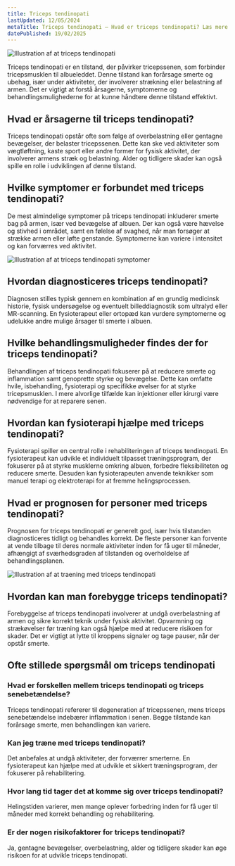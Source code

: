 ```yaml
---
title: Triceps tendinopati
lastUpdated: 12/05/2024
metaTitle: Triceps tendinopati – Hvad er triceps tendinopati? Læs mere
datePublished: 19/02/2025
---
```


![Illustration af at triceps tendinopati](/images/articles/triceps_tendinopati_intro.png)

Triceps tendinopati er en tilstand, der påvirker tricepssenen, som forbinder tricepsmusklen til albueleddet. Denne tilstand kan forårsage smerte og ubehag, især under aktiviteter, der involverer strækning eller belastning af armen. Det er vigtigt at forstå årsagerne, symptomerne og behandlingsmulighederne for at kunne håndtere denne tilstand effektivt.

## Hvad er årsagerne til triceps tendinopati?

Triceps tendinopati opstår ofte som følge af overbelastning eller gentagne bevægelser, der belaster tricepssenen. Dette kan ske ved aktiviteter som vægtløftning, kaste sport eller andre former for fysisk aktivitet, der involverer armens stræk og belastning. Alder og tidligere skader kan også spille en rolle i udviklingen af denne tilstand.

## Hvilke symptomer er forbundet med triceps tendinopati?

De mest almindelige symptomer på triceps tendinopati inkluderer smerte bag på armen, især ved bevægelse af albuen. Der kan også være hævelse og stivhed i området, samt en følelse af svaghed, når man forsøger at strække armen eller løfte genstande. Symptomerne kan variere i intensitet og kan forværres ved aktivitet.

![Illustration af at triceps tendinopati symptomer](/images/articles/triceps_tendinopati_oversigt.png)

## Hvordan diagnosticeres triceps tendinopati?

Diagnosen stilles typisk gennem en kombination af en grundig medicinsk historie, fysisk undersøgelse og eventuelt billeddiagnostik som ultralyd eller MR-scanning. En fysioterapeut eller ortopæd kan vurdere symptomerne og udelukke andre mulige årsager til smerte i albuen.

## Hvilke behandlingsmuligheder findes der for triceps tendinopati?

Behandlingen af triceps tendinopati fokuserer på at reducere smerte og inflammation samt genoprette styrke og bevægelse. Dette kan omfatte hvile, isbehandling, fysioterapi og specifikke øvelser for at styrke tricepsmusklen. I mere alvorlige tilfælde kan injektioner eller kirurgi være nødvendige for at reparere senen.

## Hvordan kan fysioterapi hjælpe med triceps tendinopati?

Fysioterapi spiller en central rolle i rehabiliteringen af triceps tendinopati. En fysioterapeut kan udvikle et individuelt tilpasset træningsprogram, der fokuserer på at styrke musklerne omkring albuen, forbedre fleksibiliteten og reducere smerte. Desuden kan fysioterapeuten anvende teknikker som manuel terapi og elektroterapi for at fremme helingsprocessen.

## Hvad er prognosen for personer med triceps tendinopati?

Prognosen for triceps tendinopati er generelt god, især hvis tilstanden diagnosticeres tidligt og behandles korrekt. De fleste personer kan forvente at vende tilbage til deres normale aktiviteter inden for få uger til måneder, afhængigt af sværhedsgraden af tilstanden og overholdelse af behandlingsplanen.

![Illustration af at traening med triceps tendinopati](/images/articles/triceps_tendinopati_traening.png)

## Hvordan kan man forebygge triceps tendinopati?

Forebyggelse af triceps tendinopati involverer at undgå overbelastning af armen og sikre korrekt teknik under fysisk aktivitet. Opvarmning og strækøvelser før træning kan også hjælpe med at reducere risikoen for skader. Det er vigtigt at lytte til kroppens signaler og tage pauser, når der opstår smerte.

## Ofte stillede spørgsmål om triceps tendinopati

### Hvad er forskellen mellem triceps tendinopati og triceps senebetændelse?

Triceps tendinopati refererer til degeneration af tricepssenen, mens triceps senebetændelse indebærer inflammation i senen. Begge tilstande kan forårsage smerte, men behandlingen kan variere.

### Kan jeg træne med triceps tendinopati?

Det anbefales at undgå aktiviteter, der forværrer smerterne. En fysioterapeut kan hjælpe med at udvikle et sikkert træningsprogram, der fokuserer på rehabilitering.

### Hvor lang tid tager det at komme sig over triceps tendinopati?

Helingstiden varierer, men mange oplever forbedring inden for få uger til måneder med korrekt behandling og rehabilitering.

### Er der nogen risikofaktorer for triceps tendinopati?

Ja, gentagne bevægelser, overbelastning, alder og tidligere skader kan øge risikoen for at udvikle triceps tendinopati.
